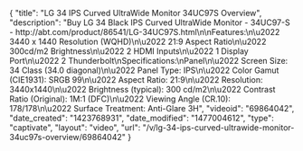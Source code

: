 {
    "title": "LG 34 IPS Curved UltraWide Monitor 34UC97S Overview",
    "description": "Buy LG 34 Black IPS Curved UltraWide Monitor - 34UC97-S - http:\/\/abt.com\/product\/86541\/LG-34UC97S.html\n\nFeatures:\n\u2022 3440 x 1440 Resolution (WQHD)\n\u2022 21:9 Aspect Ratio\n\u2022 300cd\/m2 Brightness\n\u2022 2 HDMI Inputs\n\u2022 1 Display Port\n\u2022 2 Thunderbolt\nSpecifications:\nPanel\n\u2022 Screen Size: 34 Class (34.0 diagonal)\n\u2022 Panel Type: IPS\n\u2022 Color Gamut (CIE1931): SRGB 99\n\u2022 Aspect Ratio: 21:9\n\u2022 Resolution: 3440x1440\n\u2022 Brightness (typical): 300 cd\/m2\n\u2022 Contrast Ratio (Original): 1M:1 (DFC)\n\u2022 Viewing Angle (CR.10): 178\/178\n\u2022 Surface Treatment: Anti-Glare 3H",
    "videoid": "69864042",
    "date_created": "1423768931",
    "date_modified": "1477004612",
    "type": "captivate",
    "layout": "video",
    "url": "\/v\/lg-34-ips-curved-ultrawide-monitor-34uc97s-overview\/69864042"
}